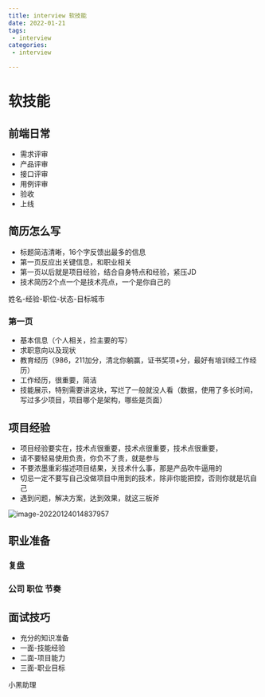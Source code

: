 ```yaml
---
title: interview 软技能
date: 2022-01-21
tags:
 - interview
categories:
 - interview

---
```


# 软技能

## 前端日常

- 需求评审
- 产品评审
- 接口评审
- 用例评审
- 验收
- 上线



## 简历怎么写

- 标题简洁清晰，16个字反馈出最多的信息
- 第一页反应出关键信息，和职业相关
- 第一页以后就是项目经验，结合自身特点和经验，紧压JD
- 技术简历2个点一个是技术亮点，一个是你自己的



姓名-经验-职位-状态-目标城市

### 

### 第一页

- 基本信息（个人相关，捡主要的写）
- 求职意向以及现状
- 教育经历（986，211加分，清北你躺赢，证书奖项+分，最好有培训经工作经历）
- 工作经历，很重要，简洁
- 技能展示，特别需要讲这块，写烂了一般就没人看（数据，使用了多长时间，写过多少项目，项目哪个是架构，哪些是页面）



## 项目经验

- 项目经验要实在，技术点很重要，技术点很重要，技术点很重要，
- 请不要轻易使用负责，你负不了责，就是参与
- 不要浓墨重彩描述项目结果，关技术什么事，那是产品吹牛逼用的
- 切忌一定不要写自己没做项目中用到的技术，除非你能把控，否则你就是坑自己
- 遇到问题，解决方案，达到效果，就这三板斧

![image-20220124014837957](https://i.niupic.com/images/2022/01/24/9Ub6.png)



## 职业准备

### 复盘



### 公司  职位  节奏



## 面试技巧

- 充分的知识准备
- 一面-技能经验
- 二面-项目能力
- 三面-职业目标



小黑助理
